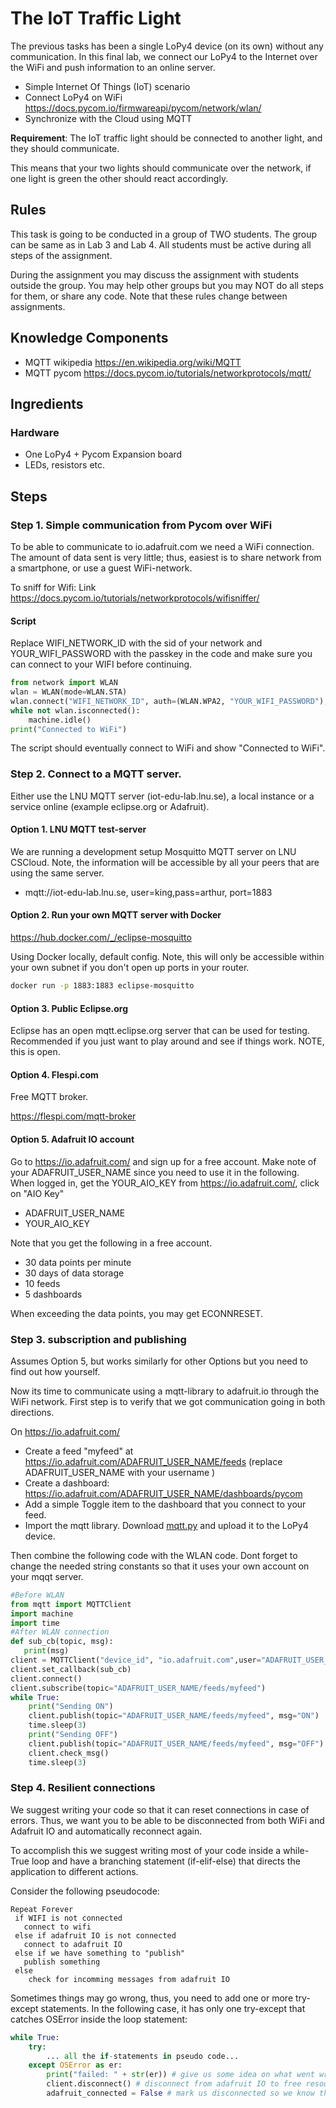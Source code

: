 # The IoT Traffic Light

The previous tasks has been a single LoPy4 device (on its own) without any communication. In this final lab, we connect our LoPy4 to the Internet over the WiFi and push information to an online server.

 * Simple Internet Of Things (IoT) scenario
 * Connect LoPy4 on WiFi https://docs.pycom.io/firmwareapi/pycom/network/wlan/
 * Synchronize with the Cloud using MQTT

**Requirement**: The IoT traffic light should be connected to another light, and they should communicate.

This means that your two lights should communicate over the network, if one light is green the other should react accordingly.

## Rules

This task is going to be conducted in a group of TWO students. The group can be same as in Lab 3 and Lab 4. All students must be active during all steps of the assignment.

During the assignment you may discuss the assignment with students outside the group. You may help other groups but you may NOT do all steps for them, or share any code. Note that these rules change between assignments.

## Knowledge Components

 * MQTT wikipedia https://en.wikipedia.org/wiki/MQTT
 * MQTT pycom https://docs.pycom.io/tutorials/networkprotocols/mqtt/
 
## Ingredients

### Hardware

- One LoPy4 + Pycom Expansion board
- LEDs, resistors etc.

 
## Steps

### Step 1. Simple communication from Pycom over WiFi

To be able to communicate to io.adafruit.com we need a WiFi connection. The amount of data sent is very little; thus, easiest is to share network from a smartphone, or use a guest WiFi-network. 

To sniff for Wifi: Link https://docs.pycom.io/tutorials/networkprotocols/wifisniffer/

#### Script
Replace WIFI_NETWORK_ID with the sid of your network and YOUR_WIFI_PASSWORD with the passkey in the  code and make sure you can connect to your WIFI before continuing. 

```python
from network import WLAN
wlan = WLAN(mode=WLAN.STA)
wlan.connect("WIFI_NETWORK_ID", auth=(WLAN.WPA2, "YOUR_WIFI_PASSWORD"), timeout=5000)
while not wlan.isconnected():
    machine.idle()
print("Connected to WiFi")
```


The script should eventually connect to WiFi and show "Connected to WiFi".



### Step 2. Connect to a MQTT server.

Either use the LNU MQTT server (iot-edu-lab.lnu.se), a local instance or a service online (example eclipse.org or Adafruit). 

#### Option 1. LNU MQTT test-server

We are running a development setup Mosquitto MQTT server on LNU CSCloud. Note, the information will be accessible by all your peers that are using the same server.

- mqtt://iot-edu-lab.lnu.se, user=king,pass=arthur, port=1883

#### Option 2. Run your own MQTT server with Docker

https://hub.docker.com/_/eclipse-mosquitto

Using Docker locally, default config. Note, this will only be accessible within your own subnet if you don't open up ports in your router.


```bash
docker run -p 1883:1883 eclipse-mosquitto
```

#### Option 3. Public Eclipse.org

Eclipse has an open mqtt.eclipse.org server that can be used for testing. Recommended if you just want to play around and see if things work. NOTE, this is open.

#### Option 4. Flespi.com

Free MQTT broker.

https://flespi.com/mqtt-broker

#### Option 5. Adafruit IO account

Go to https://io.adafruit.com/  and sign up for a free account. Make note of your ADAFRUIT_USER_NAME since you need to use it in the following. When logged in, get the YOUR_AIO_KEY from https://io.adafruit.com/, click on "AIO Key"

 * ADAFRUIT_USER_NAME
 * YOUR_AIO_KEY

Note that you get the following in a free account.

 * 30 data points per minute
 * 30 days of data storage
 * 10 feeds
 * 5 dashboards

When exceeding the data points, you may get ECONNRESET.

### Step 3. subscription and publishing
Assumes Option 5, but works similarly for other Options but you need to find out how yourself.

Now its time to communicate using a mqtt-library to adafruit.io through the WiFi network. First step is to verify that we got communication going in both directions.

On https://io.adafruit.com/
* Create a feed "myfeed" at https://io.adafruit.com/ADAFRUIT_USER_NAME/feeds (replace ADAFRUIT_USER_NAME with your username )
* Create a dashboard:  https://io.adafruit.com/ADAFRUIT_USER_NAME/dashboards/pycom
 * Add a simple Toggle item to the dashboard that you connect to your feed.
* Import the mqtt library. Download [mqtt.py](https://github.com/pycom/pycom-libraries/blob/master/examples/mqtt/mqtt.py) and upload it to the LoPy4 device. 

Then combine the following code with the WLAN code. Dont forget to change the needed string constants so that it uses your own account on your mqqt server.
```python
#Before WLAN
from mqtt import MQTTClient
import machine
import time
#After WLAN connection
def sub_cb(topic, msg):
   print(msg)
client = MQTTClient("device_id", "io.adafruit.com",user="ADAFRUIT_USER_NAME", password="YOUR_AIO_KEY", port=1883)
client.set_callback(sub_cb)
client.connect()
client.subscribe(topic="ADAFRUIT_USER_NAME/feeds/myfeed")
while True:
    print("Sending ON")
    client.publish(topic="ADAFRUIT_USER_NAME/feeds/myfeed", msg="ON")
    time.sleep(3)
    print("Sending OFF")
    client.publish(topic="ADAFRUIT_USER_NAME/feeds/myfeed", msg="OFF")
    client.check_msg()
    time.sleep(3)
```

### Step 4. Resilient connections

We suggest writing your code so that it can reset connections in case of errors. Thus, we want you to be able to be disconnected from both WiFi and Adafruit IO and automatically reconnect again.

To accomplish this we suggest writing most of your code inside a while-True loop and have a branching statement (if-elif-else) that directs the application to different actions. 


Consider the following pseudocode:

```
Repeat Forever
 if WIFI is not connected
   connect to wifi
 else if adafruit IO is not connected
   connect to adafruit IO
 else if we have something to "publish"
   publish something
 else
    check for incomming messages from adafruit IO
```

Sometimes things may go wrong, thus, you need to add one or more try-except statements. In the following case, it has only one try-except that catches OSError inside the loop statement:


```python
while True:
    try:
        ... all the if-statements in pseudo code...
    except OSError as er:
        print("failed: " + str(er)) # give us some idea on what went wrong
        client.disconnect() # disconnect from adafruit IO to free resources
        adafruit_connected = False # mark us disconnected so we know that we should connect again 
        
```


